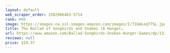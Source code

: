 ```yaml
---
layout: default 
﻿web_scraper_order: 1582906463-5714
rank: #96
image: https://images-na.ssl-images-amazon.com/images/I/71GmLeqT7SL.jpg
title: The Ballad of Songbirds and Snakes (A Hunger…
url: https://www.amazon.com/Ballad-Songbirds-Snakes-Hunger-Games/dp/1338635174/ref=zg_mw_books_96?_encoding=UTF8&psc=1&refRID=F7CXJB6QSX8DPP0KMBZS
reviews: null
price: $19.37 
---
```

